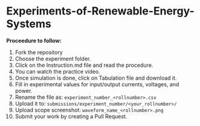 # Experiments-of-Renewable-Energy-Systems
**Proceedure to follow:**
1. Fork the repository
2. Choose the experiment folder.
3. Click on the Instruction.md file and read the procedure.
4. You can watch the practice video.
5. Once simulation is done, click on Tabulation file and download it.
6. Fill in experimental values for input/output currents, voltages, and power.
7. Rename the file as: `experiment_number_<rollnumber>.csv`
8. Upload it to: `submissions/experiment_number/<your_rollnumber>/`
9. Upload scope screenshot: `waveform_name_<rollnumber>.png`
10. Submit your work by creating a Pull Request.
